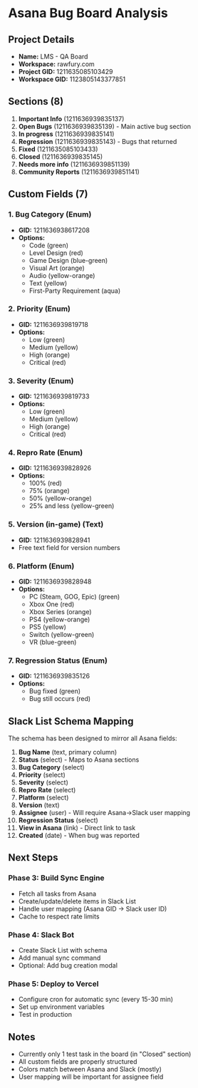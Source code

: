 # Asana Bug Board Analysis

## Project Details
- **Name:** LMS - QA Board
- **Workspace:** rawfury.com
- **Project GID:** 1211635085103429
- **Workspace GID:** 1123805143377851

## Sections (8)
1. **Important Info** (1211636939835137)
2. **Open Bugs** (1211636939835139) - Main active bug section
3. **In progress** (1211636939835141)
4. **Regression** (1211636939835143) - Bugs that returned
5. **Fixed** (1211635085103433)
6. **Closed** (1211636939835145)
7. **Needs more info** (1211636939851139)
8. **Community Reports** (1211636939851141)

## Custom Fields (7)

### 1. Bug Category (Enum)
- **GID:** 1211636938617208
- **Options:**
  - Code (green)
  - Level Design (red)
  - Game Design (blue-green)
  - Visual Art (orange)
  - Audio (yellow-orange)
  - Text (yellow)
  - First-Party Requirement (aqua)

### 2. Priority (Enum)
- **GID:** 1211636939819718
- **Options:**
  - Low (green)
  - Medium (yellow)
  - High (orange)
  - Critical (red)

### 3. Severity (Enum)
- **GID:** 1211636939819733
- **Options:**
  - Low (green)
  - Medium (yellow)
  - High (orange)
  - Critical (red)

### 4. Repro Rate (Enum)
- **GID:** 1211636939828926
- **Options:**
  - 100% (red)
  - 75% (orange)
  - 50% (yellow-orange)
  - 25% and less (yellow-green)

### 5. Version (in-game) (Text)
- **GID:** 1211636939828941
- Free text field for version numbers

### 6. Platform (Enum)
- **GID:** 1211636939828948
- **Options:**
  - PC (Steam, GOG, Epic) (green)
  - Xbox One (red)
  - Xbox Series (orange)
  - PS4 (yellow-orange)
  - PS5 (yellow)
  - Switch (yellow-green)
  - VR (blue-green)

### 7. Regression Status (Enum)
- **GID:** 1211636939835126
- **Options:**
  - Bug fixed (green)
  - Bug still occurs (red)

## Slack List Schema Mapping

The schema has been designed to mirror all Asana fields:

1. **Bug Name** (text, primary column)
2. **Status** (select) - Maps to Asana sections
3. **Bug Category** (select)
4. **Priority** (select)
5. **Severity** (select)
6. **Repro Rate** (select)
7. **Platform** (select)
8. **Version** (text)
9. **Assignee** (user) - Will require Asana→Slack user mapping
10. **Regression Status** (select)
11. **View in Asana** (link) - Direct link to task
12. **Created** (date) - When bug was reported

## Next Steps

### Phase 3: Build Sync Engine
- Fetch all tasks from Asana
- Create/update/delete items in Slack List
- Handle user mapping (Asana GID → Slack user ID)
- Cache to respect rate limits

### Phase 4: Slack Bot
- Create Slack List with schema
- Add manual sync command
- Optional: Add bug creation modal

### Phase 5: Deploy to Vercel
- Configure cron for automatic sync (every 15-30 min)
- Set up environment variables
- Test in production

## Notes

- Currently only 1 test task in the board (in "Closed" section)
- All custom fields are properly structured
- Colors match between Asana and Slack (mostly)
- User mapping will be important for assignee field


